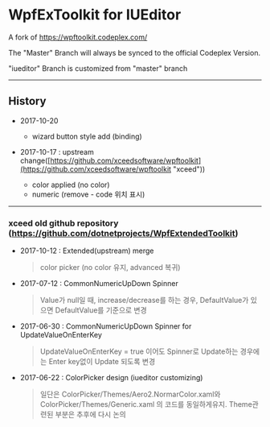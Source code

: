 WpfExToolkit for IUEditor
============

A fork of https://wpftoolkit.codeplex.com/

The "Master" Branch will always be synced to the official Codeplex Version.

"iueditor" Branch is customized from "master" branch

---

## History

* 2017-10-20 
	* wizard button style add (binding) 

* 2017-10-17 : upstream change([https://github.com/xceedsoftware/wpftoolkit](https://github.com/xceedsoftware/wpftoolkit "xceed"))
	* color applied (no color) 
	* numeric (remove - code 위치 표시)  


--------------------
### xceed old github repository (https://github.com/dotnetprojects/WpfExtendedToolkit)

* 2017-10-12 : Extended(upstream) merge
	> color picker (no color 유지, advanced 복귀)

* 2017-07-12 : CommonNumericUpDown Spinner
	> Value가 null일 때, increase/decrease를 하는 경우, DefaultValue가 있으면 DefaultValue를 기준으로 변경

* 2017-06-30 : CommonNumericUpDown Spinner for UpdateValueOnEnterKey
	> UpdateValueOnEnterKey = true 이어도 Spinner로 Update하는 경우에는 Enter key없이 Update 되도록 변경

* 2017-06-22 : ColorPicker design (iueditor customizing)
	> 일단은 ColorPicker/Themes/Aero2.NormarColor.xaml와 ColorPicker/Themes/Generic.xaml 의 코드를 동일하게유지. Theme관련된 부분은 추후에 다시 논의
